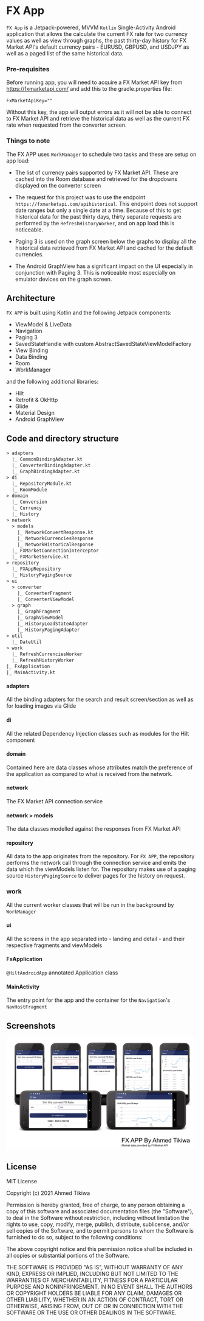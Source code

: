 # FX App

`FX App` is a Jetpack-powered, MVVM `Kotlin` Single-Activity Android application that allows the calculate the current
 FX rate for two currency values as well as view through graphs, the past thirty-day history for FX Market API's
 default currency pairs - EURUSD, GBPUSD, and USDJPY as well as a paged list of the same historical data.
 
 ### Pre-requisites
 Before running app, you will need to acquire a FX Market API key from https://fxmarketapi.com/ and add this to the
 gradle.properties file:
 
 ```
 FxMarketApiKey=""
 ```
 
 Without this key, the app will output errors as it will not be able to connect to FX Market API and retrieve the
 historical data as well as the current FX rate when requested from the converter screen.
 
 ### Things to note
 The FX APP uses `WorkManager` to schedule two tasks and these are setup on app load: 
 
 - The list of currency pairs supported by FX Market API. These are cached into the Room database and retrieved 
 for the dropdowns displayed on the converter screen
 
 - The request for this project was to use the endpoint `https://fxmarketapi.com/apihistorical`. This endpoint 
 does not support date ranges but only a single date at a time. Because of this to get historical 
 data for the past thirty days, thirty separate requests are performed by the `RefreshHistoryWorker`, and 
 on app load this is noticeable.
 
 - Paging 3 is used on the graph screen below the graphs to display all the historical data retrieved from
  FX Market API and cached for the default currencies.
  
 - The Android GraphView has a significant impact on the UI especially in conjunction with Paging 3. This
 is noticeable most especially on emulator devices on the graph screen.
 
 ## Architecture
 `FX APP` is built using Kotlin and the following Jetpack components:
 
 - ViewModel & LiveData 
 - Navigation
 - Paging 3
 - SavedStateHandle with custom AbstractSavedStateViewModelFactory
 - View Binding
 - Data Binding
 - Room
 - WorkManager
 
 and the following additional libraries:
 
 - Hilt
 - Retrofit & OkHttp
 - Glide
 - Material Design
 - Android GraphView
 
 ## Code and directory structure
 
 ```
 > adapters
   |_ CommonBindingAdapter.kt
   |_ ConverterBindingAdapter.kt
   |_ GraphBindingAdapter.kt
 > di
   |_ RepositoryModule.kt
   |_ RoomModule
 > domain
   |_ Conversion
   |_ Currency
   |_ History
 > network
   > models
     |_ NetworkConvertResponse.kt
     |_ NetworkCurrenciesResponse
     |_ NetworkHistoricalResponse
   |_ FXMarketConnectionInterceptor
   |_ FXMarketService.kt
 > repository
   |_ FXAppRepository
   |_ HistoryPagingSource
 > ui
   > converter
     |_ ConverterFragment
     |_ ConverterViewModel
   > graph
     |_ GraphFragment
     |_ GraphViewModel
     |_ HistoryLoadStateAdapter
     |_ HistoryPagingAdapter
 > util
   |_ DateUtil
> work
   |_ RefreshCurrenciesWorker
   |_ RefreshHistoryWorker
 |_ FxApplication
 |_ MainActivity.kt
 ```
 
 #### adapters
 All the binding adapters for the search and result screen/section as well as for loading images via Glide
 
 #### di
 All the related Dependency Injection classes such as modules for the Hilt component
 
 #### domain
 Contained here are data classes whose attributes match the preference of the application as compared to 
 what is received from the network. 
 
 #### network
 The FX Market API connection service
 
 #### network > models
 The data classes modelled against the responses from FX Market API
 
 #### repository
 All data to the app originates from the repository. For `FX APP`, the repository
 performs the network call through the connection service and emits the data which the viewModels listen for.
 The repository makes use of a paging source `HistoryPagingSource` to deliver pages for the history on request.
 
 ### work
 All the current worker classes that will be run in the background by `WorkManager`
 
 #### ui
 All the screens in the app separated into - landing and detail - and their respective fragments and viewModels
 
 #### FxApplication
 `@HiltAndroidApp` annotated Application class
 
 #### MainActivity
 The entry point for the app and the container for the `Navigation`'s `NavHostFragment`

## Screenshots
<img src="https://github.com/akitikkx/fx-app/blob/main/screenshots/fxapp_web_banner.png">

## License

MIT License

Copyright (c) 2021 Ahmed Tikiwa

Permission is hereby granted, free of charge, to any person obtaining a copy
of this software and associated documentation files (the "Software"), to deal
in the Software without restriction, including without limitation the rights
to use, copy, modify, merge, publish, distribute, sublicense, and/or sell
copies of the Software, and to permit persons to whom the Software is
furnished to do so, subject to the following conditions:

The above copyright notice and this permission notice shall be included in all
copies or substantial portions of the Software.

THE SOFTWARE IS PROVIDED "AS IS", WITHOUT WARRANTY OF ANY KIND, EXPRESS OR
IMPLIED, INCLUDING BUT NOT LIMITED TO THE WARRANTIES OF MERCHANTABILITY,
FITNESS FOR A PARTICULAR PURPOSE AND NONINFRINGEMENT. IN NO EVENT SHALL THE
AUTHORS OR COPYRIGHT HOLDERS BE LIABLE FOR ANY CLAIM, DAMAGES OR OTHER
LIABILITY, WHETHER IN AN ACTION OF CONTRACT, TORT OR OTHERWISE, ARISING FROM,
OUT OF OR IN CONNECTION WITH THE SOFTWARE OR THE USE OR OTHER DEALINGS IN THE
SOFTWARE.
